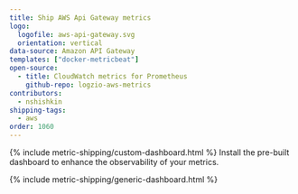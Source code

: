 ```yaml
---
title: Ship AWS Api Gateway metrics
logo:
  logofile: aws-api-gateway.svg
  orientation: vertical
data-source: Amazon API Gateway
templates: ["docker-metricbeat"]
open-source:
  - title: CloudWatch metrics for Prometheus
    github-repo: logzio-aws-metrics
contributors:
  - nshishkin
shipping-tags:
  - aws
order: 1060
---
```


{% include metric-shipping/custom-dashboard.html %} Install the pre-built dashboard to enhance the observability of your metrics.

<!-- logzio-inject:install:grafana:dashboards ids=["2PcQBDV6WKJMHg3wjVHm2X"] --> 

{% include metric-shipping/generic-dashboard.html %} 

